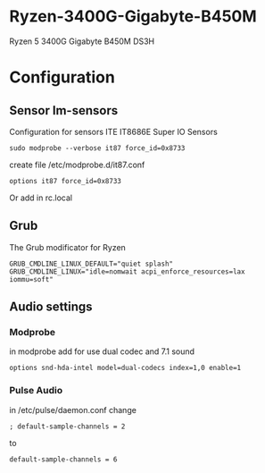 # Ryzen-3400G-Gigabyte-B450M  

Ryzen 5 3400G Gigabyte B450M DS3H


# Configuration

## Sensor lm-sensors  

Configuration for sensors ITE IT8686E Super IO Sensors  

```
sudo modprobe --verbose it87 force_id=0x8733
```

create file /etc/modprobe.d/it87.conf  
```
options it87 force_id=0x8733  
```
Or add in rc.local  

## Grub
The Grub modificator for Ryzen
```
GRUB_CMDLINE_LINUX_DEFAULT="quiet splash"
GRUB_CMDLINE_LINUX="idle=nomwait acpi_enforce_resources=lax iommu=soft"
```

## Audio settings
### Modprobe
in modprobe add  for use dual codec and 7.1 sound

```
options snd-hda-intel model=dual-codecs index=1,0 enable=1
```
### Pulse Audio
in /etc/pulse/daemon.conf  change  
```
; default-sample-channels = 2  

```
to 
```
default-sample-channels = 6  
```